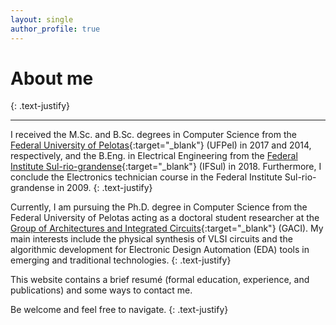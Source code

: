 ```yaml
---
layout: single
author_profile: true
---
```


# About me
{: .text-justify}

<hr>

I received the M.Sc. and B.Sc. degrees in Computer Science from the [Federal University of Pelotas](https://ufpel.edu.br){:target="\_blank"} (UFPel) in 2017 and 2014, respectively, and the B.Eng. in Electrical Engineering from the [Federal Institute Sul-rio-grandense](https://ifsul.edu.br){:target="\_blank"} (IFSul) in 2018. Furthermore, I conclude the Electronics technician course in the Federal Institute Sul-rio-grandense in 2009. 
{: .text-justify} 

Currently, I am pursuing the Ph.D. degree in Computer Science from the Federal University of Pelotas acting as a doctoral student researcher at the [Group of Architectures and Integrated Circuits](https://wp.ufpel.edu.br/gaci/){:target="\_blank"} (GACI). My main interests include the physical synthesis of VLSI circuits and the algorithmic development for Electronic Design Automation (EDA) tools in emerging and traditional technologies. 
{: .text-justify}

This website contains a brief resumé (formal education, experience, and publications) and some ways to contact me. 

Be welcome and feel free to navigate.
{: .text-justify}